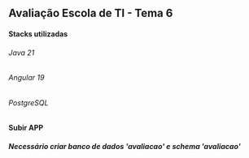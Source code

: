 ## Avaliação Escola de TI - Tema 6

#### Stacks utilizadas
###### Java 21
###### Angular 19
###### PostgreSQL

#### Subir APP
##### Necessário criar banco de dados 'avaliacao' e schema 'avaliacao'
